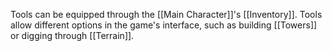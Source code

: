 Tools can be equipped through the [[Main Character]]'s [[Inventory]]. Tools allow different options in the game's interface, such as building [[Towers]] or digging through [[Terrain]].